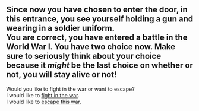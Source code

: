 Since now you have chosen to enter the door, in this entrance, you see yourself holding a gun and wearing in a soldier uniform.  
You are correct, you have entered a battle in the World War I. You have two choice now. Make sure to seriously think about your choice because it *might* be the last choice on whether or not, you will stay alive or not!
---
Would you like to fight in the war or want to escape?  
I would like to [fight in the war](fightwar.md).  
I would like to [escape this war](think-to-escape.md).